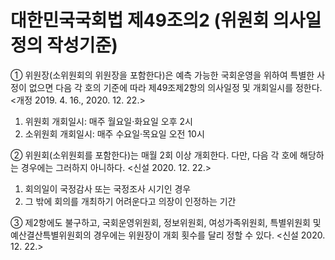 # 대한민국국회법 제49조의2 (위원회 의사일정의 작성기준)

① 위원장(소위원회의 위원장을 포함한다)은 예측 가능한 국회운영을 위하여 특별한 사정이 없으면 다음 각 호의 기준에 따라 제49조제2항의 의사일정 및 개회일시를 정한다. <개정 2019. 4. 16., 2020. 12. 22.>
1. 위원회 개회일시: 매주 월요일·화요일 오후 2시  
2. 소위원회 개회일시: 매주 수요일·목요일 오전 10시  

② 위원회(소위원회를 포함한다)는 매월 2회 이상 개회한다. 다만, 다음 각 호에 해당하는 경우에는 그러하지 아니하다. <신설 2020. 12. 22.>  
1. 회의일이 국정감사 또는 국정조사 시기인 경우  
2. 그 밖에 회의를 개최하기 어려운다고 의장이 인정하는 기간  

③ 제2항에도 불구하고, 국회운영위원회, 정보위원회, 여성가족위원회, 특별위원회 및 예산결산특별위원회의 경우에는 위원장이 개회 횟수를 달리 정할 수 있다. <신설 2020. 12. 22.>
